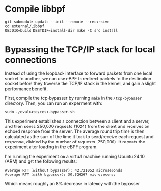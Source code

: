 # Compile libbpf

```
git submodule update --init --remote --recursive
cd external/libbpf
OBJDIR=build DESTDIR=install-dir make -C src install
```

# Bypassing the TCP/IP stack for local connections

Instead of using the loopback interface to forward packets from one local socket
to another, we can use eBPF to redirect packets to the destination socket before
they traverse the TCP/IP stack in the kernel, and gain a slight performance
benefit.

First, compile the tcp-bypasser by running `make` in the `/tcp-bypasser`
directory. Then, you can run an experiment with:

```
sudo ./evaluate/test-bypasser.sh
```

This experiment establishes a connection between a client and a server, and then
sends 250,000 requests (1024) from the client and receives an echoed response
from the server. The average round trip time is then calculated as the sum of
the time it took to send/receive each request and response, divided by the
number of requests (250,000). It repeats the experiment after loading in the
eBPF program.

I'm running the experiment on a virtual machine running Ubuntu 24.10 (ARM) and
get the following results:

```
Average RTT (without bypasser): 42.721052 microseconds
Average RTT (with bypasser): 39.326267 microseconds
```

Which means roughly an 8% decrease in latency with the bypasser